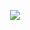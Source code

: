 <p align="center">
  <img src="https://capsule-render.vercel.app/api?type=waving&height=200&color=gradient&text=Welcome%20Wohoo!&section=header&reversal=true&textBg=false&desc=You%20are%20on%20the%20profile%20of%20nishcurse&fontAlign=50&fontAlignY=36&descAlign=55"/>
</p>
